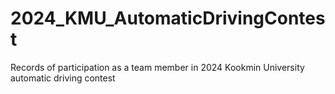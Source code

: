 # 2024_KMU_AutomaticDrivingContest
Records of participation as a team member in 2024 Kookmin University automatic driving contest
